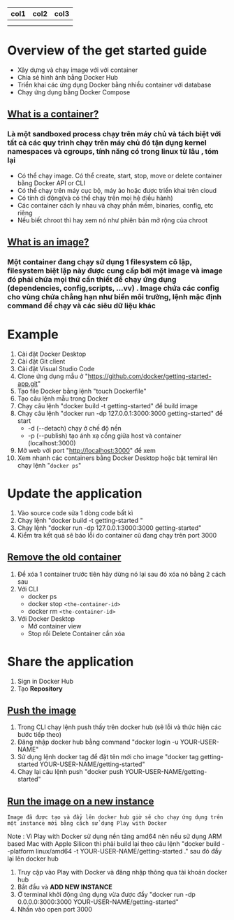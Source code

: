 | col1 | col2 | col3 |
| ---- | ---- | ---- |
|      |      |      |
|      |      |      |

# Overview of the get started guide

- Xây dựng và chạy image với với container
- Chia sẻ hình ảnh bằng Docker Hub
- Triển khai các ứng dụng Docker bằng nhiều container với database
- Chạy ứng dụng bằng Docker Compose

## [What is a container?](https://docs.docker.com/get-started/#what-is-a-container)

### Là một sandboxed process chạy trên máy chủ và tách biệt với tất cả các quy trình chạy trên máy chủ đó tận dụng kernel namespaces và cgroups, tính năng có trong linux từ lâu , tóm lại

- Có thể chạy image. Có thể create, start, stop, move or delete container bằng Docker API or CLI
- Có thể chạy trên máy cục bộ, máy ảo hoặc được triển khai trên cloud
- Có tính di động(và có thể chạy trên mọi hệ điều hành)
- Các container cách ly nhau và chạy phần mềm, binaries, config, etc riêng
- Nếu biết chroot thì hay xem nó như phiên bản mở rộng của chroot

## [What is an image?](https://docs.docker.com/get-started/#what-is-an-image)

### Một container đang chạy sử dụng 1 filesystem cô lập, filesystem biệt lập này được cung cấp bởi một image và image đó phải chứa mọi thứ cần thiết để chạy ứng dụng (dependencies, config,scripts, ...vv) . Image chứa các config cho vùng chứa chẳng hạn như biến môi trường, lệnh mặc định command để chạy và các siêu dữ liệu khác

# Example

1. Cài đặt Docker Desktop
2. Cài đặt Git client
3. Cài đặt Visual Studio Code
4. Clone ứng dụng mẫu ở "https://github.com/docker/getting-started-app.git"
5. Tạo file Docker bằng lệnh "touch Dockerfile"
6. Tạo câu lệnh mẫu trong Docker
7. Chạy câu lệnh "docker build -t getting-started" để build image
8. Chạy câu lệnh "docker run -dp 127.0.0.1:3000:3000 getting-started" để start
   - -d (--detach) chạy ở chế độ nền
   - -p (--publish) tạo ánh xạ cổng giữa host và container (localhost:3000)
9. Mở web với port "[http://localhost:3000](http://localhost:3000/)" để xem
10. Xem nhanh các containers bằng Docker Desktop hoặc bật temiral lên chạy lệnh "`docker ps`"

# Update the application

1. Vào source code sửa 1 dòng code bất kì
2. Chạy lệnh "docker build -t getting-started "
3. Chạy lệnh "docker run -dp 127.0.0.1:3000:3000 getting-started"
4. Kiểm tra kết quả sẽ báo lỗi do container cũ đang chạy trên port 3000

## [Remove the old container](https://docs.docker.com/get-started/03_updating_app/#remove-the-old-container)

1. Để xóa 1 container trước tiên hãy dừng nó lại sau đó xóa nó bằng 2 cách sau
2. Với CLI
   - docker ps
   - docker stop `<the-container-id>`
   - docker rm `<the-container-id>`
3. Với Docker Desktop
   - Mở container view
   - Stop rồi Delete Container cần xóa

# Share the application

1. Sign in Docker Hub
2. Tạo **Repository**

## [Push the image](https://docs.docker.com/get-started/04_sharing_app/#push-the-image)

1. Trong CLI chạy lệnh push thấy trên docker hub (sẽ lỗi và thức hiện các bước tiếp theo)
2. Đăng nhập docker hub bằng command "docker login -u YOUR-USER-NAME"
3. Sử dụng lệnh docker tag để đặt tên mới cho image "docker tag getting-started YOUR-USER-NAME/getting-started"
4. Chạy lại câu lệnh push "docker push YOUR-USER-NAME/getting-started"

## [Run the image on a new instance](https://docs.docker.com/get-started/04_sharing_app/#run-the-image-on-a-new-instance)

    Image đã được tạo và đẩy lên docker hub giờ sẽ cho chạy ứng dụng trên một instance mới bằng cách sử dụng Play with Docker

Note : Vì Play with Docker sử dụng nền tảng amd64 nên nếu sử dụng ARM based Mac with Apple Silicon thì phải build lại theo câu lệnh "docker build --platform linux/amd64 -t YOUR-USER-NAME/getting-started ." sau đó đẩy lại lên docker hub

1. Truy cập vào Play with Docker và đăng nhập thông qua tài khoản docker hub
2. Bắt đầu và **ADD NEW INSTANCE**
3. Ở terminal khởi động ứng dụng vừa được đẩy "docker run -dp 0.0.0.0:3000:3000 YOUR-USER-NAME/getting-started"
4. Nhấn vào open port 3000
